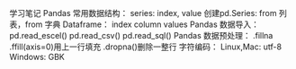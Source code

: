 ﻿学习笔记
	Pandas 常用数据结构：
		series: index, value
			创建pd.Series: from 列表，from 字典
		Dataframe：
			    index
		column  values
	Pandas 数据导入：
		pd.read_escel()
		pd.read_csv()
		pd.read_sql()
	Pandas 数据预处理：
		.fillna
		.ffill(axis=0)用上一行填充
		.dropna()删除一整行
	字符编码：
		Linux,Mac: utf-8
		Windows: GBK
	 

	
